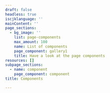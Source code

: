 ```yaml
---
draft: false
headless: true
iscjklanguage: ''
mainContent: ''
page_sections:
  - bg_image: ''
    list: page-components
    max_amount: 100
    name: List of components
    page_component: gallery1
    title: Have a look at the page components
resources: []
subpage_sections:
  - name: component
    page_component: component
title: Components

---
```


